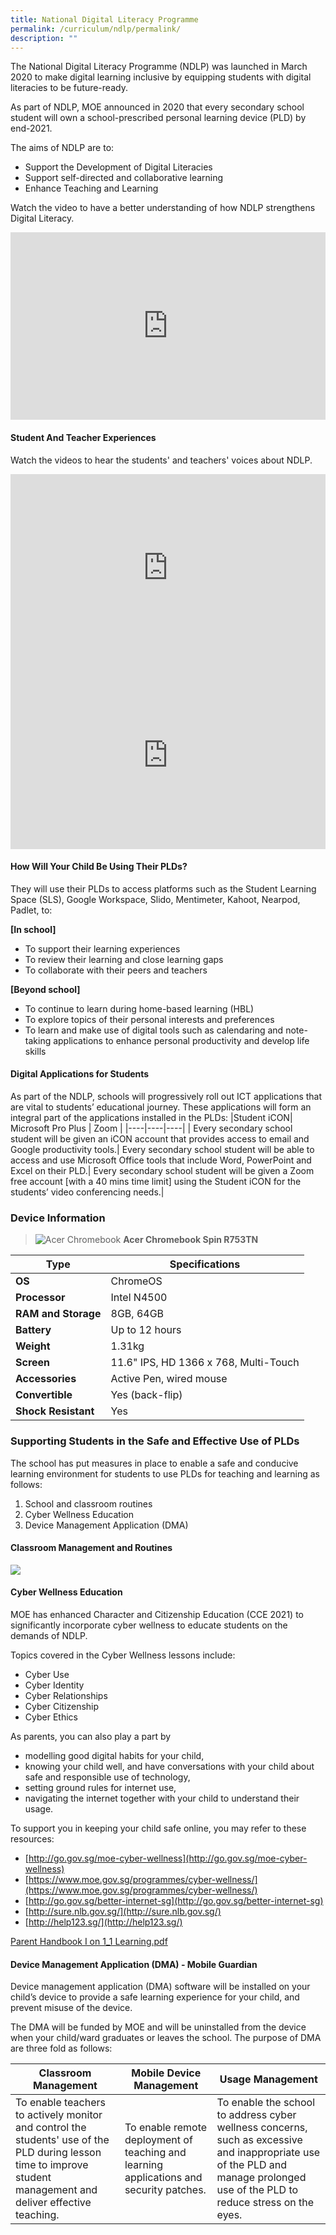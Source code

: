 ```yaml
---
title: National Digital Literacy Programme
permalink: /curriculum/ndlp/permalink/
description: ""
---
```

The National Digital Literacy Programme (NDLP) was launched in March 2020 to make digital learning inclusive by equipping students with digital literacies to be future-ready.

As part of NDLP, MOE announced in 2020 that every secondary school student will own a school-prescribed personal learning device (PLD) by end-2021.

The aims of NDLP are to:  

*   Support the Development of Digital Literacies
*   Support self-directed and collaborative learning
*   Enhance Teaching and Learning

Watch the video to have a better understanding of how NDLP strengthens Digital Literacy.

<iframe width="100%" height="300" src="https://www.youtube.com/embed/3FKftVAU4eI" title="Strengthening digital literacy of students | Committee of Supply 2020" frameborder="0" allow="accelerometer; autoplay; clipboard-write; encrypted-media; gyroscope; picture-in-picture" allowfullscreen></iframe>

#### Student And Teacher Experiences

Watch the videos to hear the students' and teachers' voices about NDLP.

<iframe width="100%" height="300" src="https://www.youtube.com/embed/atVkNBXMVnY" title="Digital Literacy – Students’ Voxpop" frameborder="0" allow="accelerometer; autoplay; clipboard-write; encrypted-media; gyroscope; picture-in-picture" allowfullscreen></iframe> 

<iframe width="100%" height="300" src="https://www.youtube.com/embed/-TCnHCORdYc" title="Digital Learning - Teachers' Experience" frameborder="0" allow="accelerometer; autoplay; clipboard-write; encrypted-media; gyroscope; picture-in-picture" allowfullscreen></iframe> 


#### How Will Your Child Be Using Their PLDs?

They will use their PLDs to access platforms such as the Student Learning Space (SLS), Google Workspace, Slido, Mentimeter, Kahoot, Nearpod, Padlet, to:

**\[In school\]**  
* To support their learning experiences
* To review their learning and close learning gaps
* To collaborate with their peers and teachers

**\[Beyond school\]**  
* To continue to learn during home-based learning (HBL)
* To explore topics of their personal interests and preferences
* To learn and make use of digital tools such as calendaring and note-taking applications to enhance personal productivity and develop life skills

#### Digital Applications for Students

As part of the NDLP, schools will progressively roll out ICT applications that are vital to students’ educational journey. These applications will form an integral part of the applications installed in the PLDs:
 |Student iCON| Microsoft Pro Plus | Zoom |
 |----|----|----|
| Every secondary school student will be given an iCON account that provides access to email and Google productivity tools.| Every secondary school student will be able to access and use Microsoft Office tools that include Word, PowerPoint and Excel on their PLD.| Every secondary school student will be given a Zoom free account \[with a 40 mins time limit\] using the Student iCON for the students’ video conferencing needs.|
 
### Device Information
> ![Acer Chromebook](/images/Acer%20Chromebook.png) **Acer Chromebook Spin R753TN**

|Type | Specifications |
| ---- | -------- |
| **OS** | ChromeOS |
| **Processor** | Intel N4500 |
| **RAM and Storage** | 8GB, 64GB |
| **Battery** | Up to 12 hours |
| **Weight** | 1.31kg |
| **Screen** | 11.6" IPS, HD 1366 x 768, Multi-Touch |
| **Accessories** | Active Pen, wired mouse |
| **Convertible** | Yes (back-flip) |
| **Shock Resistant** | Yes |


### Supporting Students in the Safe and Effective Use of PLDs

The school has put measures in place to enable a safe and conducive learning environment for students to use PLDs for teaching and learning as follows:

1.  School and classroom routines
2.  Cyber Wellness Education
3.  Device Management Application (DMA)

#### Classroom Management and Routines

![](/images/ndlp2.png)

#### Cyber Wellness Education

MOE has enhanced Character and Citizenship Education (CCE 2021) to significantly incorporate cyber wellness to educate students on the demands of NDLP.

Topics covered in the Cyber Wellness lessons include:

*   Cyber Use
*   Cyber Identity
*   Cyber Relationships
*   Cyber Citizenship
*   Cyber Ethics

  
As parents, you can also play a part by

*   modelling good digital habits for your child,
*   knowing your child well, and have conversations with your child about safe and responsible use of technology,
*   setting ground rules for internet use,
*   navigating the internet together with your child to understand their usage.

  
To support you in keeping your child safe online, you may refer to these resources:

*   [http://go.gov.sg/moe-cyber-wellness](http://go.gov.sg/moe-cyber-wellness)
*   [https://www.moe.gov.sg/programmes/cyber-wellness/](https://www.moe.gov.sg/programmes/cyber-wellness/)
*   [http://go.gov.sg/better-internet-sg](http://go.gov.sg/better-internet-sg)
*   [http://sure.nlb.gov.sg/](http://sure.nlb.gov.sg/)
*   [http://help123.sg/](http://help123.sg/)


[Parent Handbook I on 1_1 Learning.pdf](/files/ndlp3.pdf)

#### Device Management Application (DMA) - Mobile Guardian

Device management application (DMA) software will be installed on your child’s device to provide a safe learning experience for your child, and prevent misuse of the device.

The DMA will be funded by MOE and will be uninstalled from the device when your child/ward graduates or leaves the school. The purpose of DMA are three fold as follows:

| Classroom Management | Mobile Device Management | Usage Management |
| --- | --- | --- |
| To enable teachers to actively monitor and control the students' use of the PLD during lesson time to improve student management and deliver effective teaching. | To enable remote deployment of teaching and learning applications and security patches. | To enable the school to address cyber wellness concerns, such as excessive and inappropriate use of the PLD and manage prolonged use of the PLD to reduce stress on the eyes. |